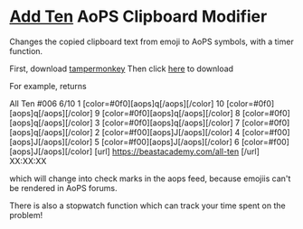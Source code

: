 # [Add Ten](https://beastacademy.com/all-ten) AoPS Clipboard Modifier
Changes the copied clipboard text from emoji to AoPS symbols, with a timer function.

First, download [tampermonkey](https://www.tampermonkey.net/)
Then click [here](addten.user.js?raw=1) to download

For example, returns

All Ten #006
6/10
1 [color=#0f0][aops]q[/aops][/color] 10 [color=#0f0][aops]q[/aops][/color] 9 [color=#0f0][aops]q[/aops][/color] 8 [color=#0f0][aops]q[/aops][/color] 3 [color=#0f0][aops]q[/aops][/color] 7 [color=#0f0][aops]q[/aops][/color] 2 [color=#f00][aops]J[/aops][/color] 4 [color=#f00][aops]J[/aops][/color] 5 [color=#f00][aops]J[/aops][/color] 6 [color=#f00][aops]J[/aops][/color] 
[url] https://beastacademy.com/all-ten [/url]
XX:XX:XX

which will change into check marks in the aops feed, because emojiis can't be rendered in AoPS forums.

There is also a stopwatch function which can track your time spent on the problem!
